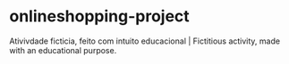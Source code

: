 # onlineshopping-project
Ativivdade ficticia, feito com intuito educacional | Fictitious activity, made with an educational purpose.
